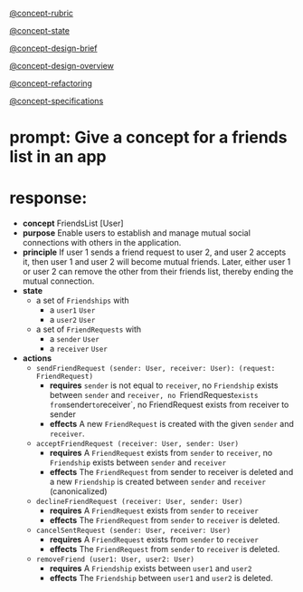[@concept-rubric](../../background/detailed/concept-rubric.md)

[@concept-state](../../background/detailed/concept-state.md)

[@concept-design-brief](../../background/concept-design-brief.md)

[@concept-design-overview](../../background/concept-design-overview.md)

[@concept-refactoring](../../background/concept-refactoring.md)

[@concept-specifications](../../background/concept-specifications.md)

# prompt: Give a concept for a friends list in an app
# response:

* **concept** FriendsList [User]
* **purpose** Enable users to establish and manage mutual social connections with others in the application.
* **principle** If user 1 sends a friend request to user 2, and user 2 accepts it, then user 1 and user 2 will become mutual friends. Later, either user 1 or user 2 can remove the other from their friends list, thereby ending the mutual connection.
* **state**
	* a set of `Friendships` with
		* a `user1` `User`
		* a `user2` `User`
	* a set of `FriendRequests` with
		* a `sender` `User`
		* a `receiver` `User`
*  **actions**
	* `sendFriendRequest (sender: User, receiver: User): (request: FriendRequest)`
		* **requires** `sender` is not equal to `receiver`, no `Friendship` exists between `sender` and `receiver, no `FriendRequest` exists from `sender` to `receiver`, no FriendRequest exists from receiver to sender
		* **effects** A new `FriendRequest` is created with the given `sender` and `receiver`.
	* `acceptFriendRequest (receiver: User, sender: User)`
		* **requires** A `FriendRequest` exists from `sender` to `receiver`, no `Friendship` exists between `sender` and `receiver`
		* **effects** The `FriendRequest` from sender to receiver is deleted and a new `Friendship` is created between `sender` and `receiver` (canonicalized)
	* `declineFriendRequest (receiver: User, sender: User)`
		* **requires** A `FriendRequest` exists from `sender` to `receiver`
		* **effects** The `FriendRequest` from `sender` to `receiver` is deleted.
	* `cancelSentRequest (sender: User, receiver: User)`
		* **requires** A `FriendRequest` exists from `sender` to `receiver`
		* **effects** The `FriendRequest` from `sender` to `receiver` is deleted.
	* `removeFriend (user1: User, user2: User)`
		* **requires** A `Friendship` exists between `user1` and `user2`
		* **effects** The `Friendship` between `user1` and `user2` is deleted.